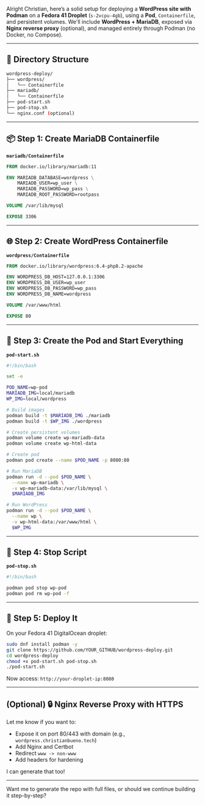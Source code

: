 Alright Christian, here’s a solid setup for deploying a **WordPress site with Podman** on a **Fedora 41 Droplet** (`s-2vcpu-4gb`), using a **Pod**, `Containerfile`, and persistent volumes. We'll include **WordPress + MariaDB**, exposed via **Nginx reverse proxy** (optional), and managed entirely through Podman (no Docker, no Compose).

---

## 🧱 Directory Structure

```bash
wordpress-deploy/
├── wordpress/
│   └── Containerfile
├── mariadb/
│   └── Containerfile
├── pod-start.sh
├── pod-stop.sh
└── nginx.conf (optional)
```

---

## 📦 Step 1: Create MariaDB Containerfile

**`mariadb/Containerfile`**

```Dockerfile
FROM docker.io/library/mariadb:11

ENV MARIADB_DATABASE=wordpress \
    MARIADB_USER=wp_user \
    MARIADB_PASSWORD=wp_pass \
    MARIADB_ROOT_PASSWORD=rootpass

VOLUME /var/lib/mysql

EXPOSE 3306
```

---

## 🌐 Step 2: Create WordPress Containerfile

**`wordpress/Containerfile`**

```Dockerfile
FROM docker.io/library/wordpress:6.4-php8.2-apache

ENV WORDPRESS_DB_HOST=127.0.0.1:3306
ENV WORDPRESS_DB_USER=wp_user
ENV WORDPRESS_DB_PASSWORD=wp_pass
ENV WORDPRESS_DB_NAME=wordpress

VOLUME /var/www/html

EXPOSE 80
```

---

## 🚀 Step 3: Create the Pod and Start Everything

**`pod-start.sh`**

```bash
#!/bin/bash

set -e

POD_NAME=wp-pod
MARIADB_IMG=local/mariadb
WP_IMG=local/wordpress

# Build images
podman build -t $MARIADB_IMG ./mariadb
podman build -t $WP_IMG ./wordpress

# Create persistent volumes
podman volume create wp-mariadb-data
podman volume create wp-html-data

# Create pod
podman pod create --name $POD_NAME -p 8080:80

# Run MariaDB
podman run -d --pod $POD_NAME \
  --name wp-mariadb \
  -v wp-mariadb-data:/var/lib/mysql \
  $MARIADB_IMG

# Run WordPress
podman run -d --pod $POD_NAME \
  --name wp \
  -v wp-html-data:/var/www/html \
  $WP_IMG
```

---

## 🛑 Step 4: Stop Script

**`pod-stop.sh`**

```bash
#!/bin/bash

podman pod stop wp-pod
podman pod rm wp-pod -f
```

---

## 🧪 Step 5: Deploy It

On your Fedora 41 DigitalOcean droplet:

```bash
sudo dnf install podman -y
git clone https://github.com/YOUR_GITHUB/wordpress-deploy.git
cd wordpress-deploy
chmod +x pod-start.sh pod-stop.sh
./pod-start.sh
```

Now access: `http://your-droplet-ip:8080`

---

## (Optional) 🔒 Nginx Reverse Proxy with HTTPS

Let me know if you want to:

- Expose it on port 80/443 with domain (e.g., `wordpress.christianbueno.tech`)
- Add Nginx and Certbot
- Redirect `www -> non-www`
- Add headers for hardening

I can generate that too!

---

Want me to generate the repo with full files, or should we continue building it step-by-step?